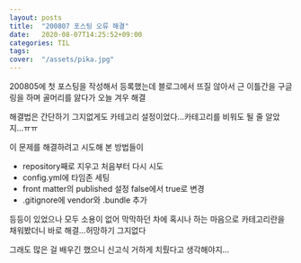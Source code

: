 ```yaml
---
layout: posts
title:  "200807 포스팅 오류 해결"
date:   2020-08-07T14:25:52+09:00
categories: TIL
tags:	
cover:  "/assets/pika.jpg"
---
```


200805에 첫 포스팅을 작성해서 등록했는데 블로그에서 뜨질 않아서 근 이틀간을 구글링을 하며 골머리를 앓다가 오늘 겨우 해결

해결법은 간단하기 그지없게도 카테고리 설정이었다...카테고리를 비워도 될 줄 알았지...ㅠㅠ

이 문제를 해결하려고 시도해 본 방법들이

 - repository째로 지우고 처음부터 다시 시도
 - config.yml에 타임존 세팅
 - front matter의 published 설정 false에서 true로 변경
 - .gitignore에 vendor와 .bundle 추가

등등이 있었으나 모두 소용이 없어 막막하던 차에 혹시나 하는 마음으로 카테고리란을 채워봤더니 바로 해결...허망하기 그지없다

그래도 많은 걸 배우긴 했으니 신고식 거하게 치뤘다고 생각해야지...